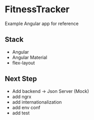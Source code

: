 # FitnessTracker

Example Angular app for reference

## Stack

* Angular
* Angular Material
* flex-layout


## Next Step

* Add backend -> Json Server (Mock)
* add ngrx
* add internationalization
* add env conf
* add test
